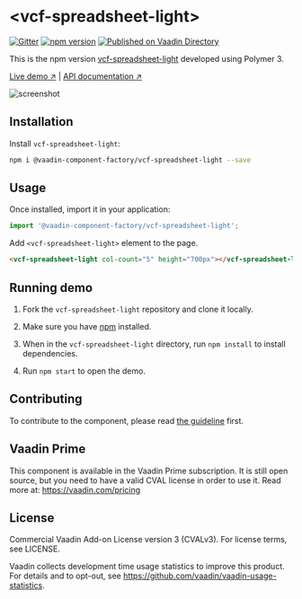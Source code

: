 # &lt;vcf-spreadsheet-light&gt;

[![Gitter](https://badges.gitter.im/Join%20Chat.svg)](https://gitter.im/vaadin/web-components?utm_source=badge&utm_medium=badge&utm_campaign=pr-badge)
[![npm version](https://badgen.net/npm/v/@vaadin-component-factory/vcf-spreadsheet-light)](https://www.npmjs.com/package/@vaadin-component-factory/vcf-spreadsheet-light)
[![Published on Vaadin Directory](https://img.shields.io/badge/Vaadin%20Directory-published-00b4f0.svg)](https://vaadin.com/directory/component/vaadin-component-factoryvcf-spreadsheet-light)

This is the npm version [vcf-spreadsheet-light](https://github.com/vaadin-component-factory/vcf-spreadsheet-light) developed using Polymer 3.

[Live demo ↗](https://vcf-spreadsheet-light.netlify.com)
|
[API documentation ↗](https://vcf-spreadsheet-light.netlify.com/api/#/elements/Vaadin.VcfSpreadsheetLight)

![screenshot](https://user-images.githubusercontent.com/3392815/67186481-d8697000-f3f0-11e9-8c08-d78c45f41173.png)

## Installation

Install `vcf-spreadsheet-light`:

```sh
npm i @vaadin-component-factory/vcf-spreadsheet-light --save
```

## Usage

Once installed, import it in your application:

```js
import '@vaadin-component-factory/vcf-spreadsheet-light';
```

Add `<vcf-spreadsheet-light>` element to the page.

```html
<vcf-spreadsheet-light col-count="5" height="700px"></vcf-spreadsheet-light>
```

## Running demo

1. Fork the `vcf-spreadsheet-light` repository and clone it locally.

1. Make sure you have [npm](https://www.npmjs.com/) installed.

1. When in the `vcf-spreadsheet-light` directory, run `npm install` to install dependencies.

1. Run `npm start` to open the demo.

## Contributing

To contribute to the component, please read [the guideline](https://github.com/vaadin/vaadin-core/blob/master/CONTRIBUTING.md) first.

## Vaadin Prime

This component is available in the Vaadin Prime subscription. It is still open source, but you need to have a valid CVAL license in order to use it. Read more at: https://vaadin.com/pricing

## License

Commercial Vaadin Add-on License version 3 (CVALv3). For license terms, see LICENSE.

Vaadin collects development time usage statistics to improve this product. For details and to opt-out, see https://github.com/vaadin/vaadin-usage-statistics.
